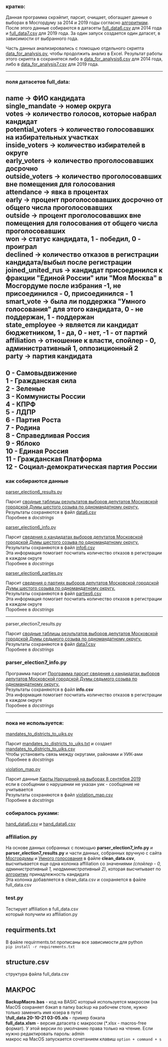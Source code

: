 ### кратко:

Данная программа скрэйпит, парсит, очищает, обогащает данные о выборах в Мосгордуму за 2014 и 2019 годы согласно [алгоритмам](https://miro.com/app/board/o9J_lqoY7Ww=/?invite_link_id=822385482583). После этого данные собираются в датасеты [full_data6.csv](https://github.com/blueflyingpanda/ElectionsResearch/blob/main/mosgorduma/full_data6.csv) для 2014 года и [full_data7.csv](https://github.com/blueflyingpanda/ElectionsResearch/blob/main/mosgorduma/full_data7.csv) для 2019 года. За один запуск создается один датасет, в зависимости от выбранного года.

Часть данных анализировались с помощью отдельного скрипта [data_for_analysis.py](https://github.com/blueflyingpanda/ElectionsResearch/blob/main/mosgorduma/data_for_analysis.py), чтобы продолжить анализ в Excel. Результат работы этого скрипта в сохранятеся либо в [data_for_analysis6.csv]() для 2014 года, либо в [data_for_analysis7.csv]() для 2019 года.

---

### поля датасетов full_data:

**name** -> ФИО кандидата <br/>
**single_mandate** -> номер округа <br/>
**votes** -> количество голосов, которые набрал кандидат <br/>
**potential_voters** -> количество голосовавших на избирательных участках <br/>
**inside_voters** -> количество избирателей в округе <br/>
**early_voters** -> количество проголосовавших досрочно <br/>
**outside_voters** -> количество проголосовавших вне помещения для голосования <br/>
**attendance** -> явка в процентах <br/>
**early** -> процент проголосовавших досрочно от общего числа проголосовавших <br/>
**outside** -> процент проголосовавших вне помещения для голосования от общего числа проголосовавших <br/>
**won** -> статус кандидата, 1 - победил, 0 - проиграл <br/>
**declined** -> количество отказов в регистрации кандидата/выбыл после регистрации <br/>
**joined_united_rus** -> кандидат присоединился к фракции "Единой России" или "Моя Москва" в Мосгордуме после избрания -1, не присоединился - 0, присоединился - 1 <br/>
**smart_vote** -> была ли поддержка "Умного голосования" для этого кандидата, 0 - не поддержан, 1 - поддержан <br/>
**state_employee** -> является ли кандидат бюджетником, 1 - да, 0 - нет, -1 - от партий <br/>
**affiliation** -> отношение к власти, спойлер - 0, административный 1, оппозиционный 2 <br/>
**party** -> партия кандидата <br/>
---
0 - Самовыдвижение <br/> 
1 - Гражданская сила <br/>
2 - Зеленые <br/>
3 - Коммунисты России <br/>
4 - КПРФ <br/>
5 - ЛДПР <br/>
6 - Партия Роста <br/>
7 - Родина <br/>
8 - Справедливая Россия <br/>
9 - Яблоко <br/>
10 - Единая Россия <br/>
11 - Гражданская Платформа <br/>
12 - Социал-демократическая партия России <br/>
---
### как собираются данные

[parser_election6_results.py](https://github.com/blueflyingpanda/ElectionsResearch/blob/main/mosgorduma/parser_election6_results.py)

Парсит [сводные таблицы результатов выборов депутатов Московской городской Думы шестого созыва по
одномандатному округу.](http://www.moscow-city.vybory.izbirkom.ru/region/region/moscow-city?action=show&root=1&tvd=27720001539819&vrn=27720001539308&region=77&global=null&sub_region=77&prver=0&pronetvd=null&cuiknum=null&type=424) <br/>
Результаты сохраняются в файл [data6.csv](https://github.com/blueflyingpanda/ElectionsResearch/blob/main/mosgorduma/data6.csv) <br/>
Поробнее в _docstrings_ <br/>

[parser_election6_info.py]()

Парсит [сведения о кандидатах выборов депутатов Московской городской Думы шестого созыва по
одномандатному округу.](http://www.moscow-city.vybory.izbirkom.ru/region/region/moscow-city?action=show&root=1&tvd=27720001539819&vrn=27720001539308&region=77&global=&sub_region=77&prver=0&pronetvd=null&vibid=27720001539308&type=220) <br/>
Результаты сохраняются в файл [info6.csv]() <br/>
Эта информация помогает посчитать количество отказов в регистрации в каждом округе <br/>
Поробнее в _docstrings_ <br/>

[parser_election6_parties.py]()

Парсит [сведения о партиях выборов депутатов Московской городской Думы шестого созыва по
одномандатному округу.](http://www.moscow-city.vybory.izbirkom.ru/region/region/moscow-city?action=show&root=1&tvd=27720001539819&vrn=27720001539308&region=77&global=&sub_region=77&prver=0&pronetvd=null&vibid=27720001539308&type=220) <br/>
Результаты сохраняются в файл [parties6.csv]() <br/>
Эта информация помогает посчитать количество отказов в регистрации в каждом округе <br/>
Поробнее в _docstrings_ <br/>

---
parser_election7_results.py

Парсит [сводные таблицы результатов выборов депутатов Московской городской Думы седьмого созыва по
одномандатному округу.](http://www.moscow-city.vybory.izbirkom.ru/region/izbirkom?action=show&root=1&tvd=27720002327741&vrn=27720002327736&prver=0&pronetvd=null&region=77&sub_region=77&type=424&report_mode=null) <br/>
Результаты сохраняются в файл [data7.csv]() <br/>
Поробнее в _docstrings_ <br/>

### parser_election7_info.py

Программа парсит [Программа парсит сведения о кандидатах выборов депутатов Московской городской Думы седьмого созыва по
одномандатному округу.](http://www.moscow-city.vybory.izbirkom.ru/region/izbirkom?action=show&root=1&tvd=27720002327741&vrn=27720002327736&prver=0&pronetvd=null&region=77&sub_region=77&type=424&report_mode=null) <br/>
Результаты сохраняются в файл **info.csv** <br/>
Эта информация помогает посчитать количество отказов в регистрации в каждом округе <br/>
Поробнее в _docstrings_ <br/>

---

### пока не используется:

[mandates_to_districts_to_uiks.py]()

Парсит [mandates_to_districts_to_uiks.txt]() и создает [mandates_to_districts_to_uiks.csv]() <br/>
Чтобы установить связь между округами, районами и УИК-ами <br/>
Поробнее в _docstrings_ <br/>

[violation_map.py]()

Парсит данные [Карты Нарушений на выборах 8 сентября 2019](https://www.kartanarusheniy.org/2019-09-08/s/3928382754) <br/>
если в сообщении о нарушении не указан уик - сообщение не учитывается <br/>
Результаты сохраняются в файл [violation_map.csv]() <br/>
Поробнее в _docstrings_ <br/>

### собиралось руками:

[hand_data6.csv]() и [hand_data6.csv]()

### affiliation.py

На основе данных собранных с помощью **parser_election7_info.py** и **parser_election7_results.py** и части данных,
собранных вручную с сайта [Мосгордумы](https://duma.mos.ru/ru/) и [Умного голосования](http://web.archive.org/web/20190829180251/https:/msk.vote/) в файле **clean_data.csv**, высчитывается еще одна колонка affiliation со значениями _(спойлер - 0,
административный 1, неадминистративный 2)_, которая высчитывает по [алгоритму](https://miro.com/app/board/o9J_lqoY7Ww=/)
принадлежность кандидата <br/>
Эта колонка добавляется в clean_data.csv и сохраняется в файле full_data.csv <br/>

### test.py

Тестирует affiliation в full_data.csv <br/>
который получили из affiliation.py <br/>


## requirments.txt 

В файле requirments.txt прописаны все зависимости для python <br/>
`pip install -r requirements.txt`

## structure.csv

структура файла full_data.csv <br/>

## МАКРОС
**BackupMacro.bas** - код на BASIC который используется макросом (на MacOS сохраняет бэкап в папку backup на рабочем столе, нужно только заменить имя юзера в пути) <br/>
**\full_data 20-10-21 03-05.xls** - пример бэкапа <br/>
**full_data.xlsm** - версия датасета с макросом (*.xlsx - macros-free формат). У этой версии по умолчанию права только на чтение. Если нужно редактировать пароль: admin <br/>
макрос на MacOS запускается сочетанием клавиш `option + command + s`